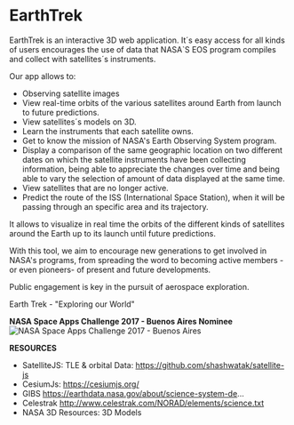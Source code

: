 # EarthTrek
EarthTrek is an interactive 3D web application. It´s easy access for all kinds of users encourages the use of data that NASA`S EOS program compiles and collect with satellites´s instruments.

Our app allows to:
* Observing satellite images
* View real-time orbits of the various satellites around Earth from launch to future predictions.
* View satellites´s models on 3D.
* Learn the instruments that each satellite owns.
* Get to know the mission of NASA's Earth Observing System program.
* Display a comparison of the same geographic location on two different dates on which the satellite instruments have been collecting information, being able to appreciate the changes over time and being able to vary the selection of amount of data displayed at the same time.
* View satellites that are no longer active.
* Predict the route of the ISS (International Space Station), when it will be passing through an specific area and its trajectory.

It allows to visualize in real time the orbits of the different kinds of satellites around the Earth up to its launch until future predictions.

With this tool, we aim to encourage new generations to get involved in NASA's programs, from spreading the word to becoming active members -or even pioneers- of present and future developments.

Public engagement is key in the pursuit of aerospace exploration.

Earth Trek - "Exploring our World"

**NASA Space Apps Challenge 2017 - Buenos Aires Nominee**
![NASA Space Apps Challenge 2017 - Buenos Aires](https://sa-media-2017.s3.amazonaws.com/media/images/Space_Apps_2017_Logo_BsAs.width-500.png?AWSAccessKeyId=AKIAJQG3YOIUOOAQEQ4Q&Signature=LhqJbs9ULqNrzXKAGkaRgTWJ5cc%3D&Expires=1494428542)

**RESOURCES**

* SatelliteJS: TLE & orbital Data: https://github.com/shashwatak/satellite-js
* CesiumJs: https://cesiumjs.org/
* GIBS https://earthdata.nasa.gov/about/science-system-de...
* Celestrak http://www.celestrak.com/NORAD/elements/science.txt
* NASA 3D Resources: 3D Models
